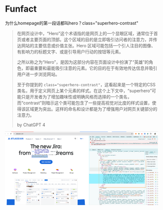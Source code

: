 

# Funfact

为什么homepage的第一段话都叫hero？class="superhero-contrast"

> 在网页设计中，“Hero”这个术语指的是网页上的一个显眼区域，通常位于首页或者主要页面的顶部。这个区域的目的是立即吸引访问者的注意力，并传达网站的主要信息或价值主张。Hero 区域可能包括一个引人注目的图像、有影响力的标题文字、或是引导用户行动的按钮等元素。
>
> 之所以称之为“Hero”，是因为这部分内容在页面设计中扮演了“英雄”的角色，即最重要和最能吸引注意的元素。它的目的在于有效地传达信息并吸引用户进一步浏览网站。
>
> 至于你提到的 `class="superhero-contrast"`，这看起来是一个特定的CSS类名，用于定义网页上某个元素的样式。在这个上下文中，“superhero”可能只是开发者为了增加趣味性或明确风格而选择的一个类名，而“contrast”则暗示这个类可能包含了一些提高视觉对比度的样式设置，使得该区域更为突出。这样的命名和设计都是为了增强用户对网页关键部分的注意力。
>
> by ChatGPT 4

![image-20240502175334563](240502-funfact.assets/image-20240502175334563.png)